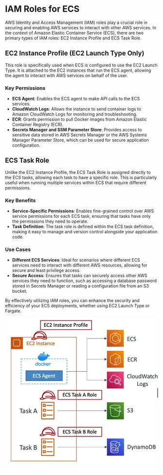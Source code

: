 # IAM Roles for ECS

AWS Identity and Access Management (IAM) roles play a crucial role in securing and enabling AWS services to interact with other AWS services. In the context of Amazon Elastic Container Service (ECS), there are two primary types of IAM roles: EC2 Instance Profile and ECS Task Role.

## EC2 Instance Profile (EC2 Launch Type Only)

This role is specifically used when ECS is configured to use the EC2 Launch Type. It is attached to the EC2 instances that run the ECS agent, allowing the agent to interact with AWS services on behalf of the user.

### Key Permissions

- **ECS Agent**: Enables the ECS agent to make API calls to the ECS services.
- **CloudWatch Logs**: Allows the instance to send container logs to Amazon CloudWatch Logs for monitoring and troubleshooting.
- **ECR**: Grants permission to pull Docker images from Amazon Elastic Container Registry (ECR).
- **Secrets Manager and SSM Parameter Store**: Provides access to sensitive data stored in AWS Secrets Manager or the AWS Systems Manager Parameter Store, which can be used for secure application configuration.

## ECS Task Role

Unlike the EC2 Instance Profile, the ECS Task Role is assigned directly to the ECS tasks, allowing each task to have a specific role. This is particularly useful when running multiple services within ECS that require different permissions.

### Key Benefits

- **Service-Specific Permissions**: Enables fine-grained control over AWS service permissions for each ECS task, ensuring that tasks have only the permissions they need to operate.
- **Task Definition**: The task role is defined within the ECS task definition, making it easy to manage and version control alongside your application code.

### Use Cases

- **Different ECS Services**: Ideal for scenarios where different ECS services need to interact with different AWS resources, allowing for secure and least privilege access.
- **Secure Access**: Ensures that tasks can securely access other AWS services they need to function, such as accessing a database password stored in Secrets Manager or reading a configuration file from an S3 bucket.

By effectively utilizing IAM roles, you can enhance the security and efficiency of your ECS deployments, whether using EC2 Launch Type or Fargate.

![IAM Roles for ECS](../z_resources/images/ecs/ecs-iam-roles.png)